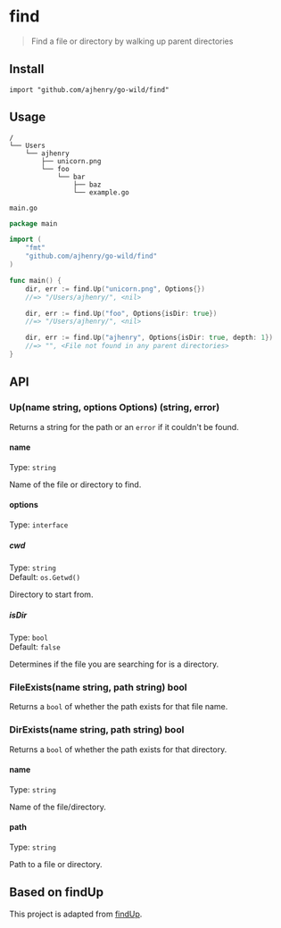 # find

> Find a file or directory by walking up parent directories

## Install

```
import "github.com/ajhenry/go-wild/find"
```

## Usage

```
/
└── Users
    └── ajhenry
        ├── unicorn.png
        └── foo
            └── bar
                ├── baz
                └── example.go
```

`main.go`

```go
package main

import (
	"fmt"
	"github.com/ajhenry/go-wild/find"
)

func main() {
	dir, err := find.Up("unicorn.png", Options{})
	//=> "/Users/ajhenry/", <nil>

    dir, err := find.Up("foo", Options{isDir: true})
	//=> "/Users/ajhenry/", <nil>

    dir, err := find.Up("ajhenry", Options{isDir: true, depth: 1})
	//=> "", <File not found in any parent directories>
}
```

## API

### Up(name string, options Options) (string, error)

Returns a string for the path or an `error` if it couldn't be found.

#### name

Type: `string`

Name of the file or directory to find.

#### options

Type: `interface`

##### cwd

Type: `string`\
Default: `os.Getwd()`

Directory to start from.

##### isDir

Type: `bool`\
Default: `false`

Determines if the file you are searching for is a directory.

### FileExists(name string, path string) bool

Returns a `bool` of whether the path exists for that file name.

### DirExists(name string, path string) bool

Returns a `bool` of whether the path exists for that directory.

#### name

Type: `string`

Name of the file/directory.

#### path

Type: `string`

Path to a file or directory.

## Based on findUp

This project is adapted from [findUp](https://github.com/sindresorhus/find-up).